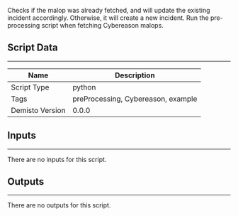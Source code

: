 Checks if the malop was already fetched, and will update the existing incident accordingly. Otherwise, it will create a new incident. Run the pre-processing script when fetching Cybereason malops.

## Script Data
---

| **Name** | **Description** |
| --- | --- |
| Script Type | python |
| Tags | preProcessing, Cybereason, example |
| Demisto Version | 0.0.0 |

## Inputs
---
There are no inputs for this script.

## Outputs
---
There are no outputs for this script.
